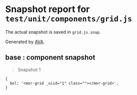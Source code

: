 # Snapshot report for `test/unit/components/grid.js`

The actual snapshot is saved in `grid.js.snap`.

Generated by [AVA](https://ava.li).

## base : component snapshot

> Snapshot 1

    {
      $el: '<mor-grid _uiid="1" class=""></mor-grid>',
    }
